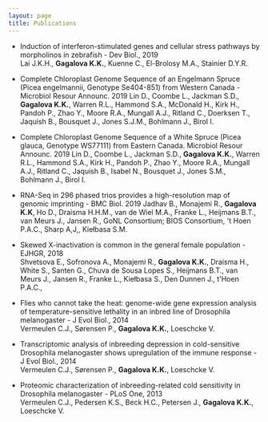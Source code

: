 ```yaml
---
layout: page
title: Publications
---
```


* Induction of interferon-stimulated genes and cellular stress pathways by morpholinos in zebrafish - Dev Biol., 2019       
Lai J.K.H., **Gagalova K.K.**, Kuenne C., El-Brolosy M.A., Stainier D.Y.R.

* Complete Chloroplast Genome Sequence of an Engelmann Spruce (Picea engelmannii, Genotype Se404-851) from Western Canada - Microbiol Resour Announc. 2019 
Lin D., Coombe L., Jackman S.D., **Gagalova K.K.**, Warren R.L., Hammond S.A., McDonald H., Kirk H., Pandoh P., Zhao Y., Moore R.A., Mungall A.J., Ritland C., Doerksen T., Jaquish B., Bousquet J., Jones S.J.M., Bohlmann J., Birol I.

* Complete Chloroplast Genome Sequence of a White Spruce (Picea glauca, Genotype WS77111) from Eastern Canada. Microbiol Resour Announc. 2019
Lin D., Coombe L., Jackman S.D., **Gagalova K.K.**, Warren R.L., Hammond S.A., Kirk H., Pandoh P., Zhao Y., Moore R.A., Mungall A.J., Ritland C., Jaquish B., Isabel N., Bousquet J., Jones S.M., Bohlmann J., Birol I.

* RNA-Seq in 296 phased trios provides a high-resolution map of genomic imprinting - BMC Biol. 2019
Jadhav B., Monajemi R., **Gagalova K.K**, Ho D., Draisma H.H.M., van de Wiel M.A., Franke L., Heijmans B.T., van Meurs J., Jansen R., GoNL Consortium; BIOS Consortium, 't Hoen P.A.C., Sharp A,J,, Kiełbasa S.M.

* Skewed X-inactivation is common in the general female population - EJHGR, 2018        
Shvetsova E., Sofronova A., Monajemi R., **Gagalova K.K.**, Draisma H., White S., Santen G., Chuva de Sousa Lopes S., Heijmans B.T., van Meurs J., Jansen R., Franke L., Kiełbasa S., Den Dunnen J., t'Hoen P.A.C.,

* Flies who cannot take the heat: genome-wide gene expression analysis of temperature-sensitive lethality in an inbred line of Drosophila melanogaster - J Evol Biol., 2014        
Vermeulen C.J., Sørensen P., **Gagalova K.K.**, Loeschcke V.

* Transcriptomic analysis of inbreeding depression in cold-sensitive Drosophila melanogaster shows upregulation of the immune response - J Evol Biol., 2014       
Vermeulen C.J., Sørensen P., **Gagalova K.K.**, Loeschcke V.

* Proteomic characterization of inbreeding-related cold sensitivity in Drosophila melanogaster - PLoS One, 2013      
Vermeulen C.J., Pedersen K.S., Beck H.C., Petersen J., **Gagalova K.K.**, Loeschcke V.

